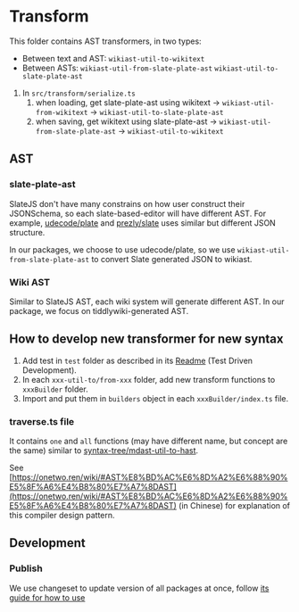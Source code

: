 # Transform

This folder contains AST transformers, in two types:

- Between text and AST: `wikiast-util-to-wikitext`
- Between ASTs: `wikiast-util-from-slate-plate-ast` `wikiast-util-to-slate-plate-ast`

1. In `src/transform/serialize.ts`
   1. when loading, get slate-plate-ast using wikitext -> `wikiast-util-from-wikitext` -> `wikiast-util-to-slate-plate-ast`
   1. when saving, get wikitext using slate-plate-ast -> `wikiast-util-from-slate-plate-ast` -> `wikiast-util-to-wikitext`

## AST

### slate-plate-ast

SlateJS don't have many constrains on how user construct their JSONSchema, so each slate-based-editor will have different AST. For example, [udecode/plate](https://github.com/udecode/plate) and [prezly/slate](https://github.com/prezly/slate) uses similar but different JSON structure.

In our packages, we choose to use udecode/plate, so we use `wikiast-util-from-slate-plate-ast` to convert Slate generated JSON to wikiast.

### Wiki AST

Similar to SlateJS AST, each wiki system will generate different AST. In our package, we focus on tiddlywiki-generated AST.

## How to develop new transformer for new syntax

1. Add test in `test` folder as described in its [Readme](../../test/README.md) (Test Driven Development).
1. In each `xxx-util-to/from-xxx` folder, add new transform functions to `xxxBuilder` folder.
1. Import and put them in `builders` object in each `xxxBuilder/index.ts` file.

### traverse.ts file

It contains `one` and `all` functions (may have different name, but concept are the same) similar to [syntax-tree/mdast-util-to-hast](https://github.com/syntax-tree/mdast-util-to-hast/blob/dfd724a5e62fc270e71bc2d5a2e4471be0c5ef5b/lib/traverse.js#L38-L108).

See [https://onetwo.ren/wiki/#AST%E8%BD%AC%E6%8D%A2%E6%88%90%E5%8F%A6%E4%B8%80%E7%A7%8DAST](https://onetwo.ren/wiki/#AST%E8%BD%AC%E6%8D%A2%E6%88%90%E5%8F%A6%E4%B8%80%E7%A7%8DAST) (in Chinese) for explanation of this compiler design pattern.

## Development

### Publish

We use changeset to update version of all packages at once, follow [its guide for how to use](https://github.com/changesets/changesets/blob/main/docs/intro-to-using-changesets.md#adding-changesets)
